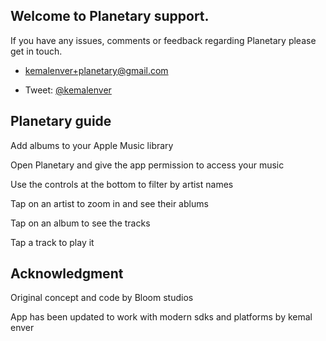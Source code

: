 ## Welcome to Planetary support.

If you have any issues, comments or feedback regarding Planetary please get in touch.

* [kemalenver+planetary@gmail.com](kemalenver+planetary@gmail.com)

* Tweet: [@kemalenver](https://www.twitter.com/kemalenver)

## Planetary guide

Add albums to your Apple Music library

Open Planetary and give the app permission to access your music

Use the controls at the bottom to filter by artist names

Tap on an artist to zoom in and see their ablums

Tap on an album to see the tracks

Tap a track to play it

## Acknowledgment

Original concept and code by Bloom studios

App has been updated to work with modern sdks and platforms by kemal enver
